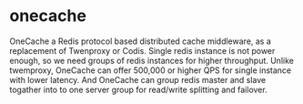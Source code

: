 # onecache

OneCache a Redis protocol based distributed cache middleware, as a replacement of Twenproxy or Codis. Single redis instance is not power enough, so we need groups of redis instances for higher throughput. Unlike twemproxy, OneCache can offer 500,000 or higher QPS for single instance with lower latency. And OneCache can group redis master and slave togather into to one server group for read/write splitting and failover.
